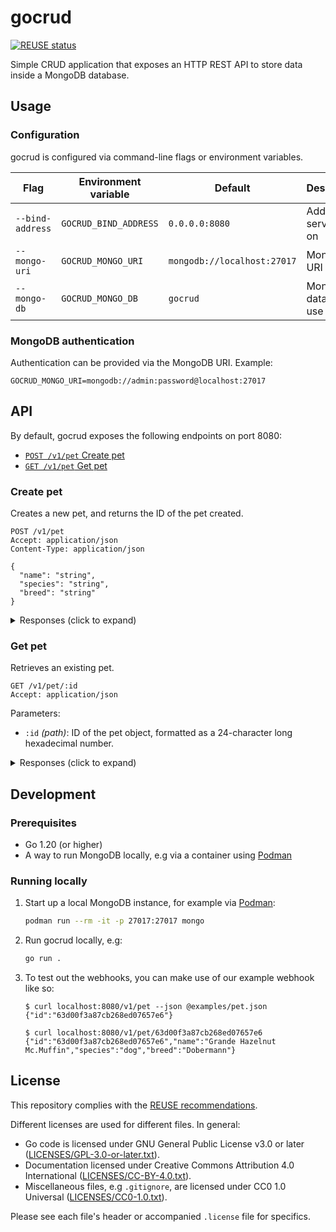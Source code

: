 <!--
SPDX-FileCopyrightText: 2022 Risk.Ident GmbH <contact@riskident.com>

SPDX-License-Identifier: CC-BY-4.0
-->

# gocrud

[![REUSE status](https://api.reuse.software/badge/github.com/RiskIdent/gocrud)](https://api.reuse.software/info/github.com/RiskIdent/gocrud)

Simple CRUD application that exposes an HTTP REST API to store data inside
a MongoDB database.

## Usage

### Configuration

gocrud is configured via command-line flags or environment variables.

| Flag             | Environment variable  | Default                     | Description             |
| ---------------- | --------------------- | --------------------------- | ----------------------- |
| `--bind-address` | `GOCRUD_BIND_ADDRESS` | `0.0.0.0:8080`              | Address to serve API on |
| `--mongo-uri`    | `GOCRUD_MONGO_URI`    | `mongodb://localhost:27017` | MongoDB URI to use      |
| `--mongo-db`     | `GOCRUD_MONGO_DB`     | `gocrud`                    | MongoDB database to use |

### MongoDB authentication

Authentication can be provided via the MongoDB URI. Example:

```properties
GOCRUD_MONGO_URI=mongodb://admin:password@localhost:27017
```

## API

By default, gocrud exposes the following endpoints on port 8080:

- [`POST /v1/pet` Create pet](#create-pet)
- [`GET /v1/pet` Get pet](#get-pet)

### Create pet

Creates a new pet, and returns the ID of the pet created.

```http
POST /v1/pet
Accept: application/json
Content-Type: application/json

{
  "name": "string",
  "species": "string",
  "breed": "string"
}
```

<details><summary>Responses (click to expand)</summary>

> - Object successfully created
>
> ```http
> HTTP/1.1 200 OK
> Content-Type: application/json; charset=utf-8
>
> {
>   "id": "string"
> }
> ```

> - Invalid request body
>
> ```http
> HTTP/1.1 400 Bad Request
> Content-Type: application/json; charset=utf-8
>
> {
>   "error": "string"
> }
> ```

> - Failed to create object in database
>
> ```http
> HTTP/1.1 500 Internal Server Error
> Content-Type: application/json; charset=utf-8
>
> {
>   "error": "string"
> }
> ```

</details>

### Get pet

Retrieves an existing pet.

```http
GET /v1/pet/:id
Accept: application/json
```

Parameters:

- `:id` *(path)*: ID of the pet object,
  formatted as a 24-character long hexadecimal number.

<details><summary>Responses (click to expand)</summary>

> - Object successfully retrieved.
>
> ```http
> HTTP/1.1 200 OK
> Content-Type: application/json; charset=utf-8
>
> {
>   "id": "string",
>   "name": "Grande Hazelnut Mc.Muffin",
>   "species": "dog",
>   "breed": "Dobermann"
> }
> ```

> - Invalid `:id` parameter format.
>
> ```http
> HTTP/1.1 400 Bad Request
> Content-Type: application/json; charset=utf-8
>
> {
>   "error": "string"
> }
> ```

> - No pet was found with the ID of `:id`
>
> ```http
> HTTP/1.1 404 Not Found
> Content-Type: application/json; charset=utf-8
>
> {
>   "error": "string"
> }
> ```

> - Failed to retrieve object from database.
>
> ```http
> HTTP/1.1 500 Internal Server Error
> Content-Type: application/json; charset=utf-8
>
> {
>   "error": "string"
> }
> ```

</details>

## Development

### Prerequisites

- Go 1.20 (or higher)
- A way to run MongoDB locally, e.g via a container using [Podman](https://podman.io/)

### Running locally

1. Start up a local MongoDB instance, for example via [Podman](https://podman.io/):

   ```sh
   podman run --rm -it -p 27017:27017 mongo
   ```

2. Run gocrud locally, e.g:

   ```bash
   go run .
   ```

3. To test out the webhooks, you can make use of our example webhook like so:

   ```console
   $ curl localhost:8080/v1/pet --json @examples/pet.json
   {"id":"63d00f3a87cb268ed07657e6"}

   $ curl localhost:8080/v1/pet/63d00f3a87cb268ed07657e6
   {"id":"63d00f3a87cb268ed07657e6","name":"Grande Hazelnut Mc.Muffin","species":"dog","breed":"Dobermann"}
   ```

## License

This repository complies with the [REUSE recommendations](https://reuse.software/).

Different licenses are used for different files. In general:

- Go code is licensed under GNU General Public License v3.0 or later ([LICENSES/GPL-3.0-or-later.txt](LICENSES/GPL-3.0-or-later.txt)).
- Documentation licensed under Creative Commons Attribution 4.0 International ([LICENSES/CC-BY-4.0.txt](LICENSES/CC-BY-4.0.txt)).
- Miscellaneous files, e.g `.gitignore`, are licensed under CC0 1.0 Universal ([LICENSES/CC0-1.0.txt](LICENSES/CC0-1.0.txt)).

Please see each file's header or accompanied `.license` file for specifics.
